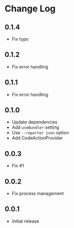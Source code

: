 # Change Log

## 0.1.4

- Fix typo

## 0.1.2

- Fix error handling

## 0.1.1

- Fix error handling

## 0.1.0

- Update dependencies
- Add `useBundler` setting
- Use `--reporter json` option
- Add CodeActionProvider

## 0.0.3

- Fix #1

## 0.0.2

- Fix process management

## 0.0.1

- Initial release
